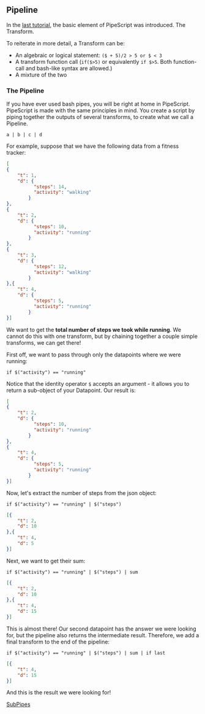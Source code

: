 ## Pipeline

In the [last tutorial](./basics.html), the basic element of PipeScript was introduced. The Transform.

To reiterate in more detail, a Transform can be:

- An algebraic or logical statement: `($ + 5)/2 > 5 or $ < 3`
- A transform function call (`if($>5)` or equivalently `if $>5`. Both function-call and bash-like syntax are allowed.)
- A mixture of the two

### The Pipeline

If you have ever used bash pipes, you will be right at home in PipeScript. PipeScript is made with the same principles in mind. You create a script by piping together the outputs of several transforms, to create what we call a Pipeline.

```
a | b | c | d
```

For example, suppose that we have the following data from a fitness tracker:

```json
[
{
    "t": 1,
    "d": {
          "steps": 14,
          "activity": "walking"
        }
},
{
    "t": 2,
    "d": {
          "steps": 10,
          "activity": "running"
        }
},
{
    "t": 3,
    "d": {
          "steps": 12,
          "activity": "walking"
        }
},{
    "t": 4,
    "d": {
          "steps": 5,
          "activity": "running"
        }
}]
```

We want to get the **total number of steps we took while running**. We cannot do this with one transform, but by chaining together a couple simple transforms, we can get there!

First off, we want to pass through only the datapoints where we were running:

```
if $("activity") == "running"
```

Notice that the identity operator `$` accepts an argument - it allows you to return a sub-object of your Datapoint. Our result is:

```json
[
{
    "t": 2,
    "d": {
          "steps": 10,
          "activity": "running"
        }
},
{
    "t": 4,
    "d": {
          "steps": 5,
          "activity": "running"
        }
}]
```

Now, let's extract the number of steps from the json object:

```
if $("activity") == "running" | $("steps")
```

```json
[{
    "t": 2,
    "d": 10
},{
    "t": 4,
    "d": 5
}]
```

Next, we want to get their sum:

```
if $("activity") == "running" | $("steps") | sum
```

```json
[{
    "t": 2,
    "d": 10
},{
    "t": 4,
    "d": 15
}]
```

This is almost there! Our second datapoint has the answer we were looking for, but the pipeline also returns the intermediate result. Therefore, we add a final transform to the end of the pipeline:

```
if $("activity") == "running" | $("steps") | sum | if last
```

```json
[{
    "t": 4,
    "d": 15
}]
```

And this is the result we were looking for!

<a href="./subpipes.html" class="button alt">SubPipes <i class="fa fa-arrow-right"></i></a>
